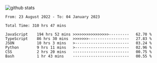 
![github stats](https://github-readme-stats.vercel.app/api?username=realmahd1&show_icons=true&theme=codeSTACKr&hide_rank=true&count_private=true)

<!--START_SECTION:waka-->

```text
From: 23 August 2022 - To: 04 January 2023

Total Time: 310 hrs 47 mins

JavaScript    194 hrs 52 mins >>>>>>>>>>>>>>>>---------   62.70 %
TypeScript    86 hrs 30 mins  >>>>>>>------------------   27.83 %
JSON          10 hrs 3 mins   >------------------------   03.24 %
Python        9 hrs 11 mins   >------------------------   02.96 %
CSS           2 hrs 20 mins   -------------------------   00.75 %
Bash          1 hr 43 mins    -------------------------   00.55 %
```

<!--END_SECTION:waka-->
